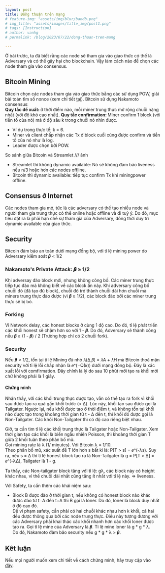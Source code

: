 ```yaml
---
layout: post
title: Đồng thuận trên mạng
# feature-img: "assets/img/blur/bandb.png"
# img_title: "assets/images/title_img/post1.png"
# tags: [Instruction]
# author: vanhg
# permalink: /blog/2023/07/22/dong-thuan-tren-mang

---
```

Ở bài trước, ta đã biết rằng các node sẽ tham gia vào giao thức có thể là Adversary và có thể gây hại cho blockchain. Vậy làm cách nào để chọn các node tham gia vào consensus.

## Bitcoin Mining
Bitcoin chọn các nodes tham gia vào giao thức bằng các sử dụng POW, giải bài toán tìm số nonce (xem chi tiết [tại](http://127.0.0.1:4000/blog/2023/07/20/cau-tao-block-va-pow)). 
Bitcoin sử dụng Nakamoto consensus: <br> 
<strong> Quy tắc đề xuất: </strong> ở thời điểm nào, mỗi miner trung thực mở rộng chuỗi nặng nhất (với độ khó cao nhất).
<strong> Quy tắc confirmation: </strong> Miner confirm 1 block (với tiền tố của nó) mà ở độ sâu k trong chuỗi nó nhìn được.
- Ví dụ trong thực tế: k = 6.
- Miner và client chấp nhận các Tx ở block cuối cùng được confirm và tiền tố của nó như là log. 
- Leader được chọn bởi POW.

So sánh giữa Bitcoin và Streamlet /// ảnh <br>
- Streamlet thì không dynamic available: Nó sẽ không đảm bảo liveness nếu n/3 hoặc hơn các nodes offline.
- Bitcoin thì dynamic available: tiếp tục confirm Tx khi miningpower offline. <br>

## Consensus ở Internet
Các nodes tham gia mở, tức là các adversary có thể tạo nhiều node và người tham gia trung thực có thể online hoặc offline và đi tuỳ ý. Do đó, mục tiêu đặt ra là phải hạn chế sự tham gia của Adversary, đồng thời duy trì dynamic available của giao thức.

## Security
Bitcoin đảm bảo an toàn dưới mạng đồng bộ, với tỉ lệ mining power do Adversary kiểm soát 𝜷 < 1/2

### Nakamoto's Private Attack: 𝜷 ≥ 1/2
Khi adversay đào block mới, nhưng không công bố. Các miner trung thực tiếp tục đào mà không biết về các block ẩn này. Khi adversary công bố chuỗi đó (đã tạo đủ block), chuỗi đó trở thành chuỗi dài hơn chuỗi mà miners trung thực đào được (vì 𝜷 ≥ 1/2), các block đào bởi các miner trung thực sẽ bị bỏ.
### Forking
Vì Network delay, các honest blocks ở cùng 1 độ cao. Do đó, tỉ lệ phát triển các khối honest sẽ chậm hơn so với 1 - 𝜷. Do đó, Adversary sẽ thành công nếu 𝜷 ≥ (1 - 𝜷) / 2 (Trường hợp chỉ có 2 chuỗi fork).
### Security
Nếu 𝜷 < 1/2, tồn tại tỉ lệ Mining đủ nhỏ 𝜆(Δ,𝛽) = 𝜆A + 𝜆H mà Bitcoin thoả mãn security với tỉ lệ lỗi chấp nhận là 𝑒^(−Ω(𝑘)) dưới mạng đồng bộ. Đây là xác xuất lỗi với comfirmation. Đây chính là lý do sau 10 phút mới tạo ra khối mới chứ không phải là 1 giây.

#### Chứng minh
Nhận thấy, với các khối trung thực được tạo, vẫn có thể tạo ra fork vì khối sau được tạo ra quá gần khối trước (< Δ). Lúc này, khối tạo sau được gọi là Tailgater. Ngược lại, nếu khối được tạo ở thời điểm t, và không tồn tại khối nào được tạo trong khoảng thời gian từ t - Δ đến t, thì khối đó được gọi là Non-Tailgater. Các khối Non-Tailgater thì có độ cao riêng biệt nhau. 

Giờ, ta cần tìm tỉ lệ các khối trung thực là Tailgater hoặc Non-Tailgater. Xem thời gian tạo các khối là biến ngẫu nhiên Poisson, thì khoảng thời gian T giữa 2 khối tuân theo phân bố mũ. <br> 
Gọi mining rate là λ (1/ minutes). Với Bitcoin λ = 1/10.<br>
Theo phân bố mũ, xác suất để T lớn hơn s bất kì là: P[T > s] = 𝑒^(-λs). Suy ra, nếu s = Δ thì tỉ lệ honest block tạo ra là Non-Tailgater là g = P[T > Δ] =  𝑒^(-λΔ), Tailgater là 1 - g.

Ta thấy, các Non-tailgater block tăng với tỉ lệ: gλ, các block này có height khác nhau, vì thế chuỗi dài nhất cũng tăng ít nhất với tỉ lệ này. => liveness.

Với Safety, ta cần thêm các khái niệm sau: 
- Block B được đào ở thời gian t, nếu không có honest block nào khác được đào từ t−Δ đến t+Δ thì B gọi là loner. Do đó, loner là block duy nhất ở độ cao đó. <br>
Để vi phạm safety, cần phải có hai chuỗi khác nhau hơn k khối, cả hai đều được thông qua bởi các node trung thực. Điều này tương đương với các Adversary phải khai thác các khối nhanh hơn các khối loner được tạo ra. Gọi tỉ lệ mine của Adversary là 𝜷. Tỉ lệ mine loner là g * g * λ. <br> Do đó, Nakamoto đảm bảo security nếu g * g * λ > 𝜷. 

## Kêt luận
Nếu mọi người muốn xem chi tiết về cách chứng minh, hãy truy cập vào [đây](https://eprint.iacr.org/2019/943.pdf).
